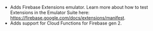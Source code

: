 - Adds Firebase Extensions emulator. Learn more about how to test Extensions in the Emulator Suite here: https://firebase.google.com/docs/extensions/manifest.
- Adds support for Cloud Functions for Firebase gen 2.
